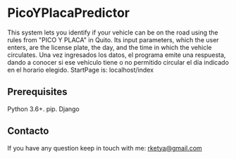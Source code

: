 # PicoYPlacaPredictor
This system lets you identify if your vehicle can be on the road using the rules from "PICO Y PLACA" in Quito. Its input parameters, which the user enters, are the license plate, the day, and the time in which the vehicle circulates.
Una vez ingresados los datos, el programa emite una respuesta, dando a conocer si ese vehículo tiene o no permitido circular el día indicado en el horario elegido. 
StartPage is: localhost/index
## Prerequisites
Python 3.6+.
pip.
Django

## Contacto
If you have any question keep in touch with me: rketya@gmail.com

